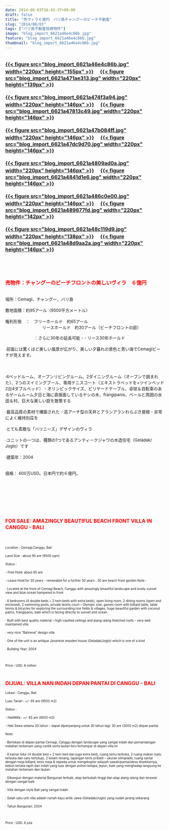 ```yaml
---
date: 2014-08-03T16:43:37+09:00
draft: false
title: "売ヴィラ６億円　バリ島チャングーのビーチ不動産"
slug: "2014/08/03"
tags: ["バリ島不動産投資物件"]
image: "blog_import_6621a46e4c86b.jpg"
feature: "blog_import_6621a46e4c86b.jpg"
thumbnail: "blog_import_6621a46e4c86b.jpg"
---
```

<p><font color="#ff0000" size="3"><strong><br/><a href="blog_import_6621a46fd27c9.jpg">{{< figure src="blog_import_6621a46e4c86b.jpg" width="220px" height="155px" >}}</a> 　<a href="blog_import_6621a47337659.jpg">{{< figure src="blog_import_6621a471ae313.jpg" width="220px" height="139px" >}}</a> <br/><br/><a href="blog_import_6621a4767dc28.jpg">{{< figure src="blog_import_6621a474f3a94.jpg" width="220px" height="146px" >}}</a> 　<a href="blog_import_6621a479813d8.jpg">{{< figure src="blog_import_6621a47813c49.jpg" width="220px" height="146px" >}}</a> <br/><br/><a href="blog_import_6621a47c55909.jpg">{{< figure src="blog_import_6621a47b084ff.jpg" width="220px" height="146px" >}}</a> 　<a href="blog_import_6621a47f0cd27.jpg">{{< figure src="blog_import_6621a47dc9d70.jpg" width="220px" height="146px" >}}</a> <br/><br/><a href="blog_import_6621a48237afd.jpg">{{< figure src="blog_import_6621a4809ad0a.jpg" width="220px" height="146px" >}}</a> 　<a href="blog_import_6621a48577d08.jpg">{{< figure src="blog_import_6621a4841d1e6.jpg" width="220px" height="146px" >}}</a> <br/><br/><a href="blog_import_6621a48800e5b.jpg">{{< figure src="blog_import_6621a486c0e00.jpg" width="220px" height="146px" >}}</a> 　<a href="blog_import_6621a48a9f5a3.jpg">{{< figure src="blog_import_6621a489677fd.jpg" width="220px" height="142px" >}}</a> <br/><br/><a href="blog_import_6621a48d488ff.jpg">{{< figure src="blog_import_6621a48c119d9.jpg" width="220px" height="138px" >}}</a> 　<a href="blog_import_6621a48f02fd4.jpg">{{< figure src="blog_import_6621a48d9aa2a.jpg" width="220px" height="146px" >}}</a> <br/></strong></font></p><p><font color="#ff0000" size="3"><strong><br/></strong></font></p><p><font color="#ff0000" size="3"><strong><br/></strong></font></p><p><font color="#ff0000" size="3"><strong>売物件：チャングーのビーチフロントの美しいヴィラ　６億円</strong></font></p><p><br/><font size="2"><span>場所：</span><span>Cemagi</span><span>、</span><span>チャングー</span><span>、</span><span>バリ島</span> <br/><br/><span>敷地面積：</span><span>約</span><span>95アール</span><span>（</span><span>9500</span><span>平方メートル</span><span>）</span> <br/><br/><span>権利形態　：　</span><span>フリー</span><span>ホールド　</span><span>約</span><span>65アール</span> <br/>　　　　　　　　　リースホールド　約<span>30アール（</span><span>ビーチ</span><span>フロント</span><span>の庭）</span></font></p><p><font size="2"><span>　　　　　　　</span><span>：</span><span>さらに30</span><span>年の延長</span><span>可能</span><span> - </span><span>- </span><span>リース</span><span>30年</span><span>ホールド</span> <br/><br/><span>·</span><span>前面には</span><span>驚くほど</span><span>美しい風景が広がり、</span><span>美しい</span><span>夕暮れの景色</span><span>と</span><span>青い海</span><span>で</span><span>Cemagi</span><span>ビーチが見えます。</span></font></p><p><font size="2"><span>　</span><br/><br/><span>·6</span><span>ベッドルーム、</span><span>オープン</span><span>リビングルーム</span><span>、</span><span>2</span><span>ダイニングルーム</span><span>（</span><span>オープンで</span><span>囲まれた）</span><span>、</span><span>2つのスイミングプール</span><span>、</span><span>専用テニス</span><span>コート</span><span>（エキストラ</span><span>ベッドを</span><span>+</span><span>ツインベッド2台</span><span>4</span><span>ダブルベッド</span><span>）</span><span> - オリンピック</span><span>サイズ</span><span>、</span><span>ビリヤード</span><span>テーブル</span><span>、卓球</span><span>＆</span><span>自転車</span><span>のあるゲームルーム</span><span>夕日</span><span>と海</span><span>に直接</span><span>面している</span><span>ヤシの木</span><span>、</span><span>frangipanis</span><span>、</span><span>ベール</span><span>と</span><span>周囲の</span><span>水田</span><span>＆</span><span>村</span><span>、</span><span>巨大な</span><span>美しい庭</span><span>を散策する</span> <br/><br/><span>·</span><span>最高</span><span>品質の素材</span><span>で構築された</span><span> - </span><span>高</span><span>アーチ型の</span><span>天井と</span><span>アランアラン</span><span>わらぶき</span><span>屋根</span><span> - </span><span>非常に</span><span>よく維持</span><span>別荘を</span> <br/><br/><span>·</span><span>とても素敵な</span><span>「</span><span>バリニーズ</span><span>」</span><span>デザイン</span><span>のヴィラ</span> <br/><br/><span>·</span><span>ユニット</span><span>の一つは、</span><span>種類の1つ</span><span>である</span><span>アンティーク</span><span>ジャワ</span><span>の木造住宅</span><span>（</span><span>Geladak</span><span>/</span> <span class="hps">Joglo</span><span>）です</span> <br/><br/><span>·</span><span>建築</span><span>年：2004</span> <br/><br/><br/><span>価格：</span> <span class="hps">600万<span>USD</span><span>。日本円で約６億円。</span></span> <br/></font></p><p><font size="2"><br/></font></p><p><font size="2"><br/></font></p><br/><p><font size="1"><br/></font></p><p><font color="#ff0000" size="3"><strong>FOR SALE: AMAZINGLY BEAUTIFUL BEACH FRONT VILLA IN CANGGU - BALI</strong></font></p><p><font color="#ff0000" size="3"><strong><br/></strong></font></p><p><font size="1">Location : Cemagi,Canggu, Bali</font></p><p><font size="1">Land Size : about 95 are (9500 sqm) </font></p><p><font size="1">Status :</font></p><p><font size="1">- Free Hold: about 65 are </font></p><p><font size="1">- Lease Hold for 30 years - renewable for a further 30 years : 30 are beach front garden Note : </font></p><p><font size="1">· Located at the front of Cemagi Beach, Canggu with amazingly beautiful landscape and lovely sunset view and blue ocean hampered in front</font></p><p><font size="1">· 6 bedrooms (4 double beds + 2 twin beds with extra beds), open living room, 2 dining rooms (open and enclosed), 2 swimming pools, private tennis court – Olympic size, games room with billiard table, table tennis &amp; bicycles for exploring the surrounding rice fields &amp; villages, huge beautiful garden with coconut palms, frangipanis, bale which is facing directly to sunset and ocean</font></p><p><font size="1">· Built with best quality material – high-vaulted ceilings and alang-alang thatched roofs – very well maintained villa</font></p><p><font size="1">· very nice “Balinese” design villa </font></p><p><font size="1">· One of the unit is an antique Javanese wooden house (Geladak/Joglo) which is one of a kind</font></p><p><font size="1">· Building Year: 2004</font></p><p><font size="1"><br/></font></p><p><font size="1">Price : USD. 6 million </font></p><p><font size="1"><br/></font></p><p><font color="#ff0000" size="3"><strong>DIJUAL: VILLA NAN INDAH DEPAN PANTAI DI CANGGU - BALI</strong></font></p><p><font size="1">Lokasi : Canggu, Bali</font></p><p><font size="1">Luas Tanah : +/- 95 are (9500 m2)</font></p><p><font size="1">Status : </font></p><p><font size="1">- HakMilik:: +/- 65 are (6500 m2)</font></p><p><font size="1">- Hak Sewa selama 30 tahun – dapat diperpanjang untuk 30 tahun lagi: 30 are (3000 m2) depan pantai</font></p><p><font size="1">Note:</font></p><p><font size="1">· Berlokasi di depan pantai Cemagi, Canggu dengan landscape yang sangat indah dan pemandangan matahari terbenam yang cantik serta lautan biru terhampar di depan villa ini</font></p><p><font size="1">· 6 kamar tidur (4 double bed + 2 twin bed dan juga extra bed), ruang tamu terbuka, 2 ruang makan (satu terbuka dan satu tertutup), 2 kolam renang, lapangan tenis pribadi – ukuran olimpiade, ruang santai dengan meja billiard, tenis meja &amp; sepeda untuk mengeksplor wilayah sawah/pantai/desa disekitarnya, kebun tertata rapih dan indah yang luas dengan pohon kelapa, jepun, bale yang menghadap langsung ke matahari terbenam dan lautan. </font></p><p><font size="1">· Dibangun dengan material Bangunan terbaik, atap berkubah tinggi dan atap alang-alang dan terawat dengan sangat baik</font></p><p><font size="1">· Villa dengan style Bali yang sangat indah</font></p><p><font size="1">· Salah satu unit villa adalah rumah kayu antik Jawa (Geladak/Joglo) yang sudah jarang sekarang</font></p><p><font size="1">· Tahun Bangunan: 2004</font></p><p><font size="1"><br/></font></p><p><font size="1">Price : USD. 6 juta</font></p><p><font size="2"><br/></font></p>

